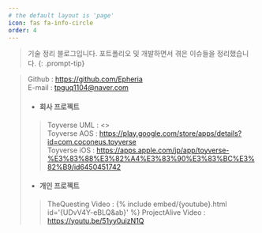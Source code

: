 ```yaml
---
# the default layout is 'page'
icon: fas fa-info-circle
order: 4
---
```


> 기술 정리 블로그입니다. 포트폴리오 및 개발하면서 겪은 이슈들을 정리했습니다.
{: .prompt-tip}

> Github : <https://github.com/Epheria>   
  E-mail : <tpguq1104@naver.com>   
  > * #### 회사 프로젝트   
  > > Toyverse UML : <>   
  > > Toyverse AOS : <https://play.google.com/store/apps/details?id=com.coconeus.toyverse>   
  > > Toyverse iOS : <https://apps.apple.com/jp/app/toyverse-%E3%83%88%E3%82%A4%E3%83%90%E3%83%BC%E3%82%B9/id6450451742>   
  > * #### 개인 프로젝트    
  > > TheQuesting Video : {% include embed/{youtube}.html id='{UDvV4Y-eBLQ&ab}' %}
  > > ProjectAlive Video : <https://youtu.be/51yy0uizN1Q>   